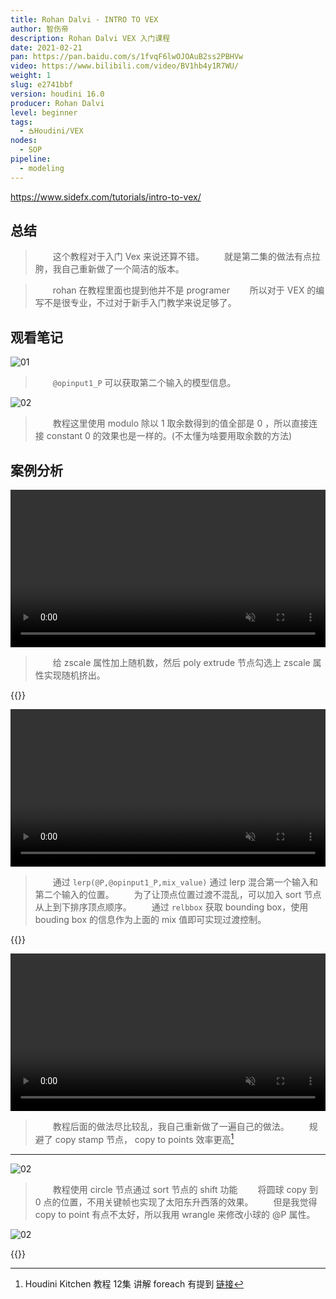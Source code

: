 ```yaml
---
title: Rohan Dalvi - INTRO TO VEX
author: 智伤帝 
description: Rohan Dalvi VEX 入门课程
date: 2021-02-21
pan: https://pan.baidu.com/s/1fvqF6lwOJOAuB2ss2PBHVw 
video: https://www.bilibili.com/video/BV1hb4y1R7WU/
weight: 1
slug: e2741bbf
version: houdini 16.0
producer: Rohan Dalvi
level: beginner
tags: 
  - ࠁHoudini/VEX
nodes:
  - SOP
pipeline:
  - modeling
---
```


https://www.sidefx.com/tutorials/intro-to-vex/

## 总结

> &emsp;&emsp;这个教程对于入门 Vex 来说还算不错。
> &emsp;&emsp;就是第二集的做法有点拉胯，我自己重新做了一个简洁的版本。

> &emsp;&emsp;rohan 在教程里面也提到他并不是 programer 
> &emsp;&emsp;所以对于 VEX 的编写不是很专业，不过对于新手入门教学来说足够了。

## 观看笔记

![01](https://cdn.jsdelivr.net/gh/FXTD-ODYSSEY/HoudiniWiki@gh-pages/posts/e2741bbf/01.jpg)

> &emsp;&emsp;`@opinput1_P` 可以获取第二个输入的模型信息。
 
![02](https://cdn.jsdelivr.net/gh/FXTD-ODYSSEY/HoudiniWiki@gh-pages/posts/e2741bbf/02.jpg)
 
> &emsp;&emsp;教程这里使用 modulo 除以 1 取余数得到的值全部是 0 ，所以直接连接 constant 0 的效果也是一样的。(不太懂为啥要用取余数的方法)


## 案例分析


<video src="https://cdn.jsdelivr.net/gh/FXTD-ODYSSEY/HoudiniWiki@gh-pages/posts/e2741bbf/example_01.mp4" autoplay loop muted width=100%></video>

> &emsp;&emsp;给 zscale 属性加上随机数，然后 poly extrude 节点勾选上 zscale 属性实现随机挤出。

{{<attachments pattern="example_01.hip" />}}


<video src="https://cdn.jsdelivr.net/gh/FXTD-ODYSSEY/HoudiniWiki@gh-pages/posts/e2741bbf/example_02.mp4" autoplay loop muted width=100%></video>


> &emsp;&emsp;通过 `lerp(@P,@opinput1_P,mix_value)` 通过 lerp 混合第一个输入和第二个输入的位置。
> &emsp;&emsp;为了让顶点位置过渡不混乱，可以加入 sort 节点从上到下排序顶点顺序。
> &emsp;&emsp;通过 `relbbox` 获取 bounding box，使用 bouding box 的信息作为上面的 mix 值即可实现过渡控制。 

{{<attachments pattern="example_02.hip" />}}


<video src="https://cdn.jsdelivr.net/gh/FXTD-ODYSSEY/HoudiniWiki@gh-pages/posts/e2741bbf/example_03.mp4" autoplay loop muted width=100%></video>


> &emsp;&emsp;教程后面的做法尽比较乱，我自己重新做了一遍自己的做法。
> &emsp;&emsp;规避了 copy stamp 节点， copy to points 效率更高[^1]

[^1]: Houdini Kitchen 教程 12集 讲解 foreach 有提到 [链接](/zh/4c3b6b79#12-copy-stamping-and-the-foreach-loops)

---

![02](https://cdn.jsdelivr.net/gh/FXTD-ODYSSEY/HoudiniWiki@gh-pages/posts/e2741bbf/example_03_01.jpg)

> &emsp;&emsp;教程使用 circle 节点通过 sort 节点的 shift 功能
> &emsp;&emsp;将圆球 copy 到 0 点的位置，不用关键帧也实现了太阳东升西落的效果。
> &emsp;&emsp;但是我觉得 copy to point 有点不太好，所以我用 wrangle 来修改小球的 @P 属性。

![02](https://cdn.jsdelivr.net/gh/FXTD-ODYSSEY/HoudiniWiki@gh-pages/posts/e2741bbf/example_03_02.jpg)

{{<attachments pattern="example_03.hip" />}}











